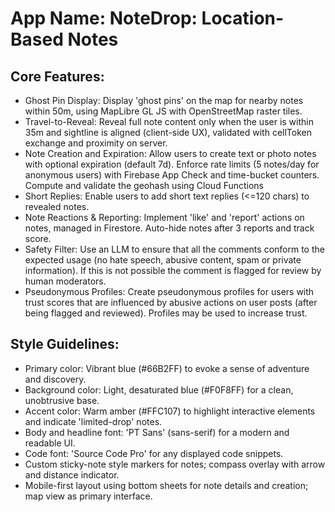 # **App Name**: NoteDrop: Location-Based Notes

## Core Features:

- Ghost Pin Display: Display 'ghost pins' on the map for nearby notes within 50m, using MapLibre GL JS with OpenStreetMap raster tiles.
- Travel-to-Reveal: Reveal full note content only when the user is within 35m and sightline is aligned (client-side UX), validated with cellToken exchange and proximity on server.
- Note Creation and Expiration: Allow users to create text or photo notes with optional expiration (default 7d). Enforce rate limits (5 notes/day for anonymous users) with Firebase App Check and time-bucket counters.  Compute and validate the geohash using Cloud Functions
- Short Replies: Enable users to add short text replies (<=120 chars) to revealed notes.
- Note Reactions & Reporting: Implement 'like' and 'report' actions on notes, managed in Firestore. Auto-hide notes after 3 reports and track score.
- Safety Filter: Use an LLM to ensure that all the comments conform to the expected usage (no hate speech, abusive content, spam or private information). If this is not possible the comment is flagged for review by human moderators.
- Pseudonymous Profiles: Create pseudonymous profiles for users with trust scores that are influenced by abusive actions on user posts (after being flagged and reviewed). Profiles may be used to increase trust.

## Style Guidelines:

- Primary color: Vibrant blue (#66B2FF) to evoke a sense of adventure and discovery.
- Background color: Light, desaturated blue (#F0F8FF) for a clean, unobtrusive base.
- Accent color: Warm amber (#FFC107) to highlight interactive elements and indicate 'limited-drop' notes.
- Body and headline font: 'PT Sans' (sans-serif) for a modern and readable UI.
- Code font: 'Source Code Pro' for any displayed code snippets.
- Custom sticky-note style markers for notes; compass overlay with arrow and distance indicator.
- Mobile-first layout using bottom sheets for note details and creation; map view as primary interface.